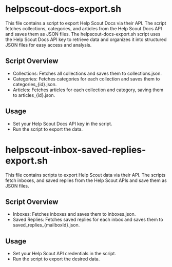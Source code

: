 # helpscout-docs-export.sh
This file contains a script to export Help Scout Docs via their API. The script fetches collections, categories, and articles from the Help Scout Docs API and saves them as JSON files. The helpscout-docs-export.sh script uses the Help Scout Docs API key to retrieve data and organizes it into structured JSON files for easy access and analysis.

## Script Overview
* Collections: Fetches all collections and saves them to collections.json.
* Categories: Fetches categories for each collection and saves them to categories_{id}.json.
* Articles: Fetches articles for each collection and category, saving them to articles_{id}.json.

## Usage
* Set your Help Scout Docs API key in the script.
* Run the script to export the data.

# helpscout-inbox-saved-replies-export.sh
This file contains scripts to export Help Scout data via their API. The scripts fetch inboxes, and saved replies from the Help Scout APIs and save them as JSON files.

## Script Overview
* Inboxes: Fetches inboxes and saves them to inboxes.json.
* Saved Replies: Fetches saved replies for each inbox and saves them to saved_replies_{mailboxId}.json.

## Usage
* Set your Help Scout API credentials in the script.
* Run the script to export the desired data.
